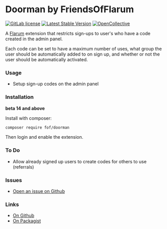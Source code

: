 # Doorman by FriendsOfFlarum

[![GitLab license](https://img.shields.io/badge/license-MIT-blue.svg)](https://github.com/FriendsOfFlarum/doorman/blob/master/LICENSE.md) [![Latest Stable Version](https://img.shields.io/packagist/v/fof/doorman.svg)](https://github.com/FriendsOfFlarum/doorman) [![OpenCollective](https://img.shields.io/badge/opencollective-fof-blue.svg)](https://opencollective.com/fof/donate) 

A [Flarum](http://flarum.org) extension that restricts sign-ups to user's who have a code created in the admin panel.

Each code can be set to have a maximum number of uses, what group the user should be automatically added to on sign up, and whether or not the user should be automatically activated.

### Usage

- Setup sign-up codes on the admin panel

### Installation

**beta 14 and above**

Install with composer:

```bash
composer require fof/doorman
```

Then login and enable the extension.

### To Do

- Allow already signed up users to create codes for others to use (referrals)

### Issues

- [Open an issue on Github](https://github.com/FriendsOfFlarum/doorman/issues) 

### Links

- [On Github](https://github.com/FriendsOfFlarum/doorman)
- [On Packagist](https://packagist.org/packages/fof/doorman)